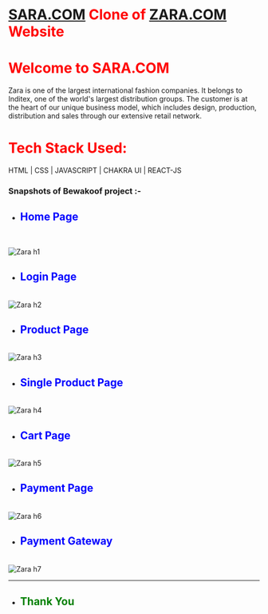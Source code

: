 
# <span style="color:red">[SARA.COM](https://scarce-pocket-8679.vercel.app/) Clone of [ZARA.COM](https://www.ZARA.com/) Website </span>

# <span style="color:red"> Welcome to SARA.COM</span>

Zara is one of the largest international fashion companies. It belongs to Inditex, one of the world's largest distribution groups. The customer is at the heart of our unique business model, which includes design, production, distribution and sales through our extensive retail network.

# <span style="color:red"> Tech Stack Used: </span>

HTML | CSS | JAVASCRIPT | CHAKRA UI | REACT-JS

### Snapshots of Bewakoof project :- 

- ## <span style="color:blue"> Home Page </span>
<br />

![Zara h1](https://user-images.githubusercontent.com/110033104/210264706-b79c7957-1c06-49c0-b68f-73d78de039ab.png)


- ## <span style="color:blue"> Login Page </span>
<br />![Zara h2](https://user-images.githubusercontent.com/110033104/210265336-df79aec2-90bc-4b5a-910d-f787f841ba3e.png)


- ## <span style="color:blue"> Product Page </span>
<br />![Zara h3](https://user-images.githubusercontent.com/110033104/210264876-7942f975-884a-4ead-8184-a511a8e88e27.png)


- ## <span style="color:blue"> Single Product Page </span>
<br />![Zara h4](https://user-images.githubusercontent.com/110033104/210264937-2f88693c-a7a2-4d76-8ce1-303abc9a7ef6.png)


- ## <span style="color:blue"> Cart Page </span>
<br />![Zara h5](https://user-images.githubusercontent.com/110033104/210264996-4cf21a2b-3d32-4e92-8f67-70bb17693176.png)


- ## <span style="color:blue"> Payment Page </span>
<br />![Zara h6](https://user-images.githubusercontent.com/110033104/210265044-5cc88afe-37f0-4012-a3cb-d0ac7ddeea14.png)


- ## <span style="color:blue"> Payment Gateway </span>
<br />![Zara h7](https://user-images.githubusercontent.com/110033104/210265067-d4b03596-0bc8-488e-9b0a-0530932b935b.png)


<hr>

- ## <span style="color:green"> Thank You </span>
